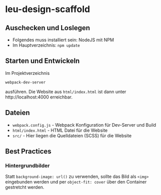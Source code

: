 # leu-design-scaffold

## Auschecken und Loslegen

- Folgendes muss installiert sein: NodeJS mit NPM
- Im Hauptverzeichnis: `npm update`


## Starten und Entwickeln

Im Projektverzeichnis

```
webpack-dev-server
```

ausführen. Die Website aus `html/index.html` ist dann unter http://localhost:4000 erreichbar.


## Dateien

- `webpack.config.js` - Webpack Konfiguration für Dev-Server und Build
- `html/index.html` - HTML Datei für die Website
- `src/` - Hier liegen die Quelldateien (SCSS) für die Website


## Best Practices

### Hintergrundbilder

Statt `background-image: url()` zu verwenden, sollte das Bild als `<img>` eingebunden werden und 
per `object-fit: cover` über den Container gestretcht werden. 
